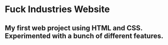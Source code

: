 # Fuck Industries Website
My first web project using HTML and CSS. Experimented with a bunch of different features.
---
